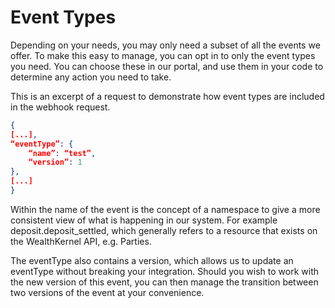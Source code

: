 # Event Types

Depending on your needs, you may only need a subset of all the events we offer. To make this easy to manage, you can opt in to only the event types you need. You can choose these in our portal, and use them in your code to determine any action you need to take.

This is an excerpt of a request to demonstrate how event types are included in the webhook request.

```json
{
[...],
“eventType”: {
    “name”: “test”,
    “version”: 1
},
[...]
}
```

Within the name of the event is the concept of a namespace to give a more consistent view of what is happening in our system. For example deposit.deposit_settled, which generally refers to a resource that exists on the WealthKernel API, e.g. Parties.

The eventType also contains a version, which allows us to update an eventType without breaking your integration. Should you wish to work with the new version of this event, you can then manage the transition between two versions of the event at your convenience.
